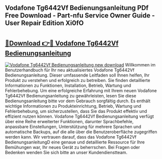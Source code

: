 ## Vodafone Tg6442Vf Bedienungsanleitung PDf Free Download - Part-nfu Service Owner Guide - User Repair Edition Xi0fO

# <h2><a href="http://df4bkz.blite.top/?on=Vodafone+Tg6442Vf+Bedienungsanleitung">🔗Download 👉🔴 Vodafone Tg6442Vf Bedienungsanleitung</a></h2>

[![Vodafone Tg6442Vf Bedienungsanleitung new download](https://i.imgur.com/lujVjoI.png)](http://df4bkz.blite.top/?on=Vodafone+Tg6442Vf+Bedienungsanleitung)
Willkommen im Benutzerhandbuch für Ihr neu aktualisiertes Vodafone Tg6442Vf Bedienungsanleitung. Dieser umfassende Leitfaden soll Ihnen helfen, Ihr Produkt zu verstehen und erfolgreich zu betreiben. Sie finden detaillierte Informationen zu Funktionen, Installation, Betrieb, Wartung und Fehlerbehebung. Um eine erfolgreiche Erfahrung mit Ihrem neuen Vodafone Tg6442Vf Bedienungsanleitung zu gewährleisten, lesen Sie diese Bedienungsanleitung bitte vor dem Gebrauch sorgfältig durch. Es enthält wichtige Informationen zu Produkteinrichtung, Betrieb, Wartung und Fehlerbehebung, um sicherzustellen, dass Sie das Produkt effektiv und effizient nutzen können. Vodafone Tg6442Vf Bedienungsanleitung verfügt über eine Reihe erweiterter Funktionen, darunter Sprachbefehle, anpassbare Einstellungen, Unterstützung für mehrere Sprachen und automatische Backups, auf die alle über die Benutzeroberfläche zugegriffen werden kann. Wir vertrauen darauf, dass das Vodafone Tg6442Vf BedienungsanleitungD eine genaue und detaillierte Ressource für Ihre Bemühungen war, Ihr neues Gerät zu beherrschen. Bei Fragen oder Bedenken wenden Sie sich bitte an unser Kundendienstteam.
